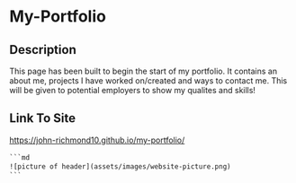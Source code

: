 # My-Portfolio

## Description

This page has been built to begin the start of my portfolio. It contains an about me, projects I have worked on/created and ways to contact me.
This will be given to potential employers to show my qualites and skills!

## Link To Site

https://john-richmond10.github.io/my-portfolio/

    ```md
    ![picture of header](assets/images/website-picture.png)
    ```